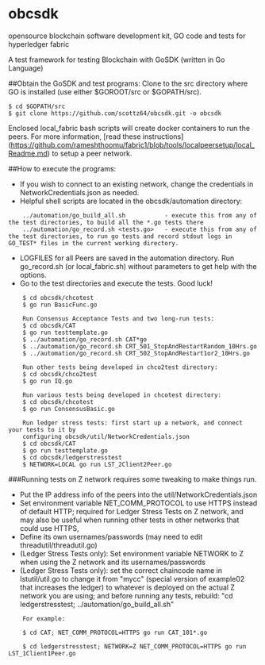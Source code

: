 # obcsdk
opensource blockchain software development kit, GO code and tests for hyperledger fabric

A test framework for testing Blockchain with GoSDK (written in Go Language)

##Obtain the GoSDK and test programs:
Clone to the src directory where GO is installed (use either $GOROOT/src or $GOPATH/src).

	$ cd $GOPATH/src
	$ git clone https://github.com/scottz64/obcsdk.git -o obcsdk

Enclosed local_fabric bash scripts will create docker containers to run the peers.
For more information, 
[read these instructions] (https://github.com/rameshthoomu/fabric1/blob/tools/localpeersetup/local_Readme.md)
to setup a peer network.
 
##How to execute the programs:
- If you wish to connect to an existing network, change the credentials in NetworkCredentials.json as needed.
- Helpful shell scripts are located in the obcsdk/automation directory:
```
	../automation/go_build_all.sh           - execute this from any of the test directories, to build all the *.go tests there
	../automation/go_record.sh <tests.go>   - execute this from any of the test directories, to run go tests and record stdout logs in GO_TEST* files in the current working directory.
```
- LOGFILES for all Peers are saved in the automation directory. Run go_record.sh (or local_fabric.sh) without parameters to get help with the options.
- Go to the test directories and execute the tests. Good luck!
```
	$ cd obcsdk/chcotest
	$ go run BasicFunc.go
	 
	Run Consensus Acceptance Tests and two long-run tests:
	$ cd obcsdk/CAT
	$ go run testtemplate.go
	$ ../automation/go_record.sh CAT*go
	$ ../automation/go_record.sh CRT_501_StopAndRestartRandom_10Hrs.go
	$ ../automation/go_record.sh CRT_502_StopAndRestart1or2_10Hrs.go
	 
	Run other tests being developed in chco2test directory:
	$ cd obcsdk/chco2test
	$ go run IQ.go
	 
	Run various tests being developed in chcotest directory:
	$ cd obcsdk/chcotest
	$ go run ConsensusBasic.go
	 
	Run ledger stress tests: first start up a network, and connect your tests to it by
	configuring obcsdk/util/NetworkCredentials.json
	$ cd obcsdk/CAT
	$ go run testtemplate.go
	$ cd obcsdk/ledgerstresstest
	$ NETWORK=LOCAL go run LST_2Client2Peer.go
```
###Running tests on Z network requires some tweaking to make things run.
- Put the IP address info of the peers into the util/NetworkCredentials.json
- Set environment variable NET_COMM_PROTOCOL to use HTTPS instead of default HTTP;
required for Ledger Stress Tests on Z network, and may also be useful when
running other tests in other networks that could use HTTPS, 
- Define its own usernames/passwords (may need to edit threadutil/threadutil.go)
- (Ledger Stress Tests only): Set environment variable NETWORK to Z when using
the Z network and its usernames/passwords
- (Ledger Stress Tests only): set the correct chaincode name in lstutil/util.go
to change it from "mycc" (special version of example02 that increases the ledger)
to whatever is deployed on the actual Z network you are using; and before running
any tests, rebuild:  "cd ledgerstresstest; ../automation/go_build_all.sh"
```
	For example:

	$ cd CAT; NET_COMM_PROTOCOL=HTTPS go run CAT_101*.go

	$ cd ledgerstresstest; NETWORK=Z NET_COMM_PROTOCOL=HTTPS go run LST_1Client1Peer.go
```
